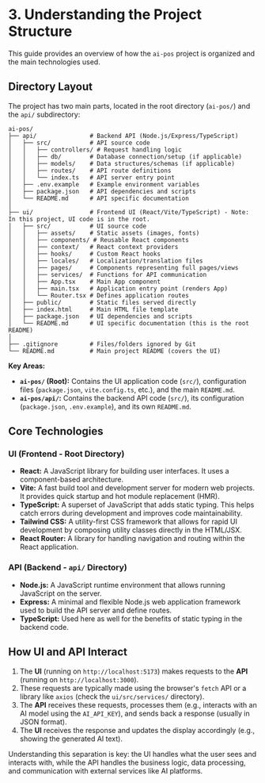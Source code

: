 # 3. Understanding the Project Structure

This guide provides an overview of how the `ai-pos` project is organized and the main technologies used.

## Directory Layout

The project has two main parts, located in the root directory (`ai-pos/`) and the `api/` subdirectory:

```
ai-pos/
├── api/               # Backend API (Node.js/Express/TypeScript)
│   ├── src/           # API source code
│   │   ├── controllers/ # Request handling logic
│   │   ├── db/        # Database connection/setup (if applicable)
│   │   ├── models/    # Data structures/schemas (if applicable)
│   │   ├── routes/    # API route definitions
│   │   └── index.ts   # API server entry point
│   ├── .env.example   # Example environment variables
│   ├── package.json   # API dependencies and scripts
│   └── README.md      # API specific documentation
│
├── ui/                # Frontend UI (React/Vite/TypeScript) - Note: In this project, UI code is in the root.
│   ├── src/           # UI source code
│   │   ├── assets/    # Static assets (images, fonts)
│   │   ├── components/ # Reusable React components
│   │   ├── context/   # React context providers
│   │   ├── hooks/     # Custom React hooks
│   │   ├── locales/   # Localization/translation files
│   │   ├── pages/     # Components representing full pages/views
│   │   ├── services/  # Functions for API communication
│   │   ├── App.tsx    # Main App component
│   │   ├── main.tsx   # Application entry point (renders App)
│   │   └── Router.tsx # Defines application routes
│   ├── public/        # Static files served directly
│   ├── index.html     # Main HTML file template
│   ├── package.json   # UI dependencies and scripts
│   └── README.md      # UI specific documentation (this is the root README)
│
├── .gitignore         # Files/folders ignored by Git
└── README.md          # Main project README (covers the UI)
```

**Key Areas:**

*   **`ai-pos/` (Root):** Contains the UI application code (`src/`), configuration files (`package.json`, `vite.config.ts`, etc.), and the main `README.md`.
*   **`ai-pos/api/`:** Contains the backend API code (`src/`), its configuration (`package.json`, `.env.example`), and its own `README.md`.

## Core Technologies

### UI (Frontend - Root Directory)

*   **React:** A JavaScript library for building user interfaces. It uses a component-based architecture.
*   **Vite:** A fast build tool and development server for modern web projects. It provides quick startup and hot module replacement (HMR).
*   **TypeScript:** A superset of JavaScript that adds static typing. This helps catch errors during development and improves code maintainability.
*   **Tailwind CSS:** A utility-first CSS framework that allows for rapid UI development by composing utility classes directly in the HTML/JSX.
*   **React Router:** A library for handling navigation and routing within the React application.

### API (Backend - `api/` Directory)

*   **Node.js:** A JavaScript runtime environment that allows running JavaScript on the server.
*   **Express:** A minimal and flexible Node.js web application framework used to build the API server and define routes.
*   **TypeScript:** Used here as well for the benefits of static typing in the backend code.

## How UI and API Interact

1.  The **UI** (running on `http://localhost:5173`) makes requests to the **API** (running on `http://localhost:3000`).
2.  These requests are typically made using the browser's `fetch` API or a library like `axios` (check the `ui/src/services/` directory).
3.  The **API** receives these requests, processes them (e.g., interacts with an AI model using the `AI_API_KEY`), and sends back a response (usually in JSON format).
4.  The **UI** receives the response and updates the display accordingly (e.g., showing the generated AI text).

Understanding this separation is key: the UI handles what the user sees and interacts with, while the API handles the business logic, data processing, and communication with external services like AI platforms.
